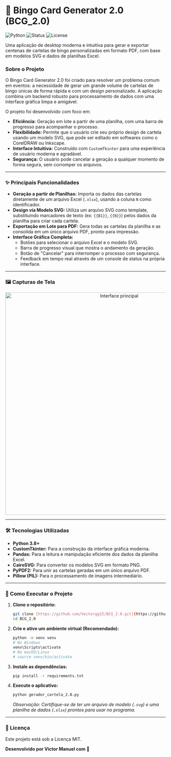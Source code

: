 # 🎲 Bingo Card Generator 2.0 (BCG_2.0)

![Python](https://img.shields.io/badge/Python-3.8+-blue?style=for-the-badge&logo=python&logoColor=white)
![Status](https://img.shields.io/badge/Status-Concluído-brightgreen?style=for-the-badge)
![License](https://img.shields.io/badge/License-MIT-informational?style=for-the-badge)

Uma aplicação de desktop moderna e intuitiva para gerar e exportar centenas de cartelas de bingo personalizadas em formato PDF, com base em modelos SVG e dados de planilhas Excel.

### Sobre o Projeto

O Bingo Card Generator 2.0 foi criado para resolver um problema comum em eventos: a necessidade de gerar um grande volume de cartelas de bingo únicas de forma rápida e com um design personalizado. A aplicação combina um backend robusto para processamento de dados com uma interface gráfica limpa e amigável.

O projeto foi desenvolvido com foco em:
- **Eficiência:** Geração em lote a partir de uma planilha, com uma barra de progresso para acompanhar o processo.
- **Flexibilidade:** Permite que o usuário crie seu próprio design de cartela usando um modelo SVG, que pode ser editado em softwares como o CorelDRAW ou Inkscape.
- **Interface Intuitiva:** Construído com `CustomTkinter` para uma experiência de usuário moderna e agradável.
- **Segurança:** O usuário pode cancelar a geração a qualquer momento de forma segura, sem corromper os arquivos.

---

### ✨ Principais Funcionalidades

- **Geração a partir de Planilhas:** Importa os dados das cartelas diretamente de um arquivo Excel (`.xlsx`), usando a coluna `N` como identificador.
- **Design via Modelo SVG:** Utiliza um arquivo SVG como template, substituindo marcadores de texto (ex: `{{B1}}`, `{{N}}`) pelos dados da planilha para criar cada cartela.
- **Exportação em Lote para PDF:** Gera todas as cartelas da planilha e as consolida em um único arquivo PDF, pronto para impressão.
- **Interface Gráfica Completa:**
    - Botões para selecionar o arquivo Excel e o modelo SVG.
    - Barra de progresso visual que mostra o andamento da geração.
    - Botão de "Cancelar" para interromper o processo com segurança.
    - Feedback em tempo real através de um console de status na própria interface.

---

### 🖼️ Capturas de Tela

<p align="center">
  <img src="https://github.com/Vectorgg15/BCG_2.0/raw/main/Screenshot_BCG_2.0.png" alt="Interface principal" width="700"/>
</p>

---

### 🛠️ Tecnologias Utilizadas

- **Python 3.8+**
- **CustomTkinter:** Para a construção da interface gráfica moderna.
- **Pandas:** Para a leitura e manipulação eficiente dos dados da planilha Excel.
- **CairoSVG:** Para converter os modelos SVG em formato PNG.
- **PyPDF2:** Para unir as cartelas geradas em um único arquivo PDF.
- **Pillow (PIL):** Para o processamento de imagens intermediário.

---

### 🚀 Como Executar o Projeto

1.  **Clone o repositório:**
    ```bash
    git clone [https://github.com/Vectorgg15/BCG_2.0.git](https://github.com/Vectorgg15/BCG_2.0.git)
    cd BCG_2.0
    ```

2.  **Crie e ative um ambiente virtual (Recomendado):**
    ```bash
    python -m venv venv
    # No Windows
    venv\Scripts\activate
    # No macOS/Linux
    # source venv/bin/activate
    ```

3.  **Instale as dependências:**
    ```bash
    pip install -r requirements.txt
    ```

4.  **Execute o aplicativo:**
    ```bash
    python gerador_cartela_2.0.py
    ```
    *Observação: Certifique-se de ter um arquivo de modelo (`.svg`) e uma planilha de dados (`.xlsx`) prontos para usar no programa.*

---

### 📄 Licença

Este projeto está sob a Licença MIT.

**Desenvolvido por Victor Manuel com 💙**

